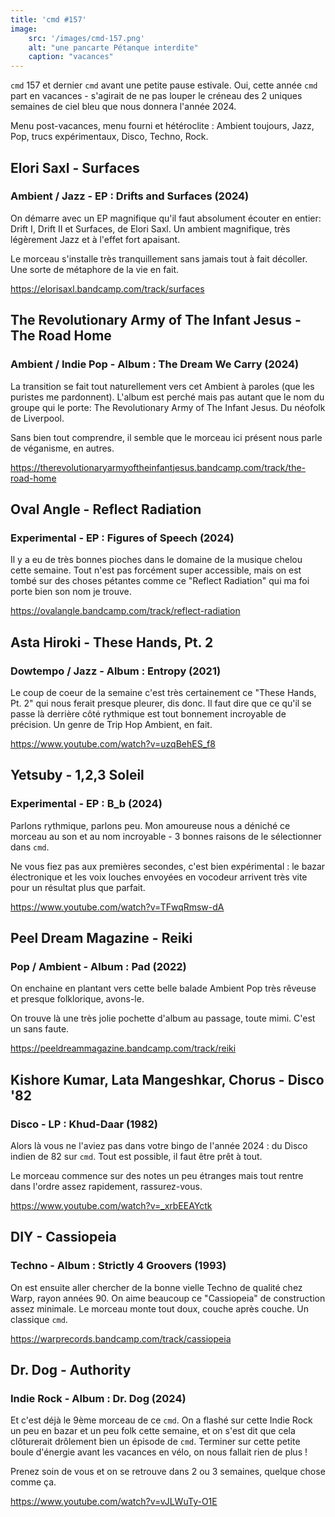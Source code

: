 ```yaml
---
title: 'cmd #157'
image:  
    src: '/images/cmd-157.png'
    alt: "une pancarte Pétanque interdite" 
    caption: "vacances"
---
```


`cmd` 157 et dernier `cmd` avant une petite pause estivale. Oui, cette année `cmd` part en vacances - s'agirait de ne pas louper le créneau des 2 uniques semaines de ciel bleu que nous donnera l'année 2024. 

Menu post-vacances, menu fourni et hétéroclite : Ambient toujours, Jazz, Pop, trucs expérimentaux, Disco, Techno, Rock.

## Elori Saxl - Surfaces 

### Ambient / Jazz - EP : Drifts and Surfaces (2024)

On démarre avec un EP magnifique qu'il faut absolument écouter en entier: Drift I, Drift II et Surfaces, de Elori Saxl. Un ambient magnifique, très légèrement Jazz et à l'effet fort apaisant. 

Le morceau s'installe très tranquillement sans jamais tout à fait décoller. Une sorte de métaphore de la vie en fait.

https://elorisaxl.bandcamp.com/track/surfaces

## The Revolutionary Army of The Infant Jesus - The Road Home 

### Ambient / Indie Pop - Album : The Dream We Carry (2024)

La transition se fait tout naturellement vers cet Ambient à paroles (que les puristes me pardonnent). L'album est perché mais pas autant que le nom du groupe qui le porte: The Revolutionary Army of The Infant Jesus. Du néofolk de Liverpool.

Sans bien tout comprendre, il semble que le morceau ici présent nous parle de véganisme, en autres.

https://therevolutionaryarmyoftheinfantjesus.bandcamp.com/track/the-road-home

## Oval Angle - Reflect Radiation 

### Experimental - EP : Figures of Speech (2024)

Il y a eu de très bonnes pioches dans le domaine de la musique chelou cette semaine. Tout n'est pas forcément super accessible, mais on est tombé sur des choses pétantes comme ce "Reflect Radiation" qui ma foi porte bien son nom je trouve.

https://ovalangle.bandcamp.com/track/reflect-radiation

## Asta Hiroki - These Hands, Pt. 2 

### Dowtempo / Jazz - Album : Entropy (2021)

Le coup de coeur de la semaine c'est très certainement ce "These Hands, Pt. 2" qui nous ferait presque pleurer, dis donc. Il faut dire que ce qu'il se passe là derrière côté rythmique est tout bonnement incroyable de précision. Un genre de Trip Hop Ambient, en fait.

https://www.youtube.com/watch?v=uzqBehES_f8

## Yetsuby - 1,2,3 Soleil 

### Experimental - EP : B_b (2024)

Parlons rythmique, parlons peu. Mon amoureuse nous a déniché ce morceau au son et au nom incroyable - 3 bonnes raisons de le sélectionner dans `cmd`.

Ne vous fiez pas aux premières secondes, c'est bien expérimental : le bazar électronique et les voix louches envoyées en vocodeur arrivent très vite pour un résultat plus que parfait.

https://www.youtube.com/watch?v=TFwqRmsw-dA

## Peel Dream Magazine - Reiki 

### Pop / Ambient - Album : Pad (2022)

On enchaine en plantant vers cette belle balade Ambient Pop très rêveuse et presque folklorique, avons-le. 

On trouve là une très jolie pochette d'album au passage, toute mimi. C'est un sans faute.

https://peeldreammagazine.bandcamp.com/track/reiki

## Kishore Kumar, Lata Mangeshkar, Chorus - Disco '82 

### Disco - LP : Khud-Daar (1982)

Alors là vous ne l'aviez pas dans votre bingo de l'année 2024 : du Disco indien de 82 sur `cmd`. Tout est possible, il faut être prêt à tout.

Le morceau commence sur des notes un peu étranges mais tout rentre dans l'ordre assez rapidement, rassurez-vous.

https://www.youtube.com/watch?v=_xrbEEAYctk

## DIY - Cassiopeia  

### Techno - Album : Strictly 4 Groovers (1993)

On est ensuite aller chercher de la bonne vielle Techno de qualité chez Warp, rayon années 90. On aime beaucoup ce "Cassiopeia" de construction assez minimale. Le morceau monte tout doux, couche après couche. Un classique `cmd`.

https://warprecords.bandcamp.com/track/cassiopeia

## Dr. Dog - Authority 

### Indie Rock - Album : Dr. Dog (2024)

Et c'est déjà le 9ème morceau de ce `cmd`. On a flashé sur cette Indie Rock un peu en bazar et un peu folk cette semaine, et on s'est dit que cela clôturerait drôlement bien un épisode de `cmd`. Terminer sur cette petite boule d'énergie avant les vacances en vélo, on nous fallait rien de plus !

Prenez soin de vous et on se retrouve dans 2 ou 3 semaines, quelque chose comme ça.

https://www.youtube.com/watch?v=vJLWuTy-O1E
